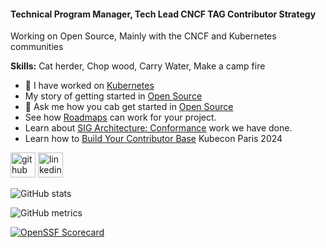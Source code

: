 #### Technical Program Manager, Tech Lead CNCF TAG Contributor Strategy
Working on Open Source, Mainly with the CNCF and Kubernetes communities

**Skills:** Cat herder, Chop wood, Carry Water, Make a camp fire

- 🔭 I have worked on [Kubernetes](https://contribcard.clotributor.dev/riaankleinhans)
- My story of getting started in [Open Source](https://www.cncf.io/blog/2023/03/23/getting-started-in-open-source/)
- 💬 Ask me how you cab get started in [Open Source](https://contribute.cncf.io/contributors/getting-started/)
- See how [Roadmaps](https://www.cncf.io/blog/2023/09/14/navigating-success-the-power-of-roadmaps-in-open-source-projects/) can work for your project.
- Learn about [SIG Architecture: Conformance](https://www.kubernetes.dev/blog/2023/10/05/sig-architecture-conformance-spotlight-2023/) work we have done.
- Learn how to [Build Your Contributor Base](https://www.youtube.com/watch?v=o2YCy9ntcdI)  Kubecon Paris 2024


[<img src='https://cdn.jsdelivr.net/npm/simple-icons@3.0.1/icons/github.svg' alt='github' height='40'>](https://github.com/riaankleinhans)  [<img src='https://cdn.jsdelivr.net/npm/simple-icons@3.0.1/icons/linkedin.svg' alt='linkedin' height='40'>](https://www.linkedin.com/in/https://www.linkedin.com/in/riaankleinhans//)  

![GitHub stats](https://github-readme-stats.vercel.app/api?username=riaankleinhans&show_icons=true)  

![GitHub metrics](https://metrics.lecoq.io/riaankleinhans) 

[![OpenSSF Scorecard](htt‌ps://api.securityscorecards.dev/projects/github.com/Riaankleinhans/riaankleinhans/badge)](htt‌ps://securityscorecards.dev/viewer/?uri=github.com/Riaankleinhans/riaankleinhans)
